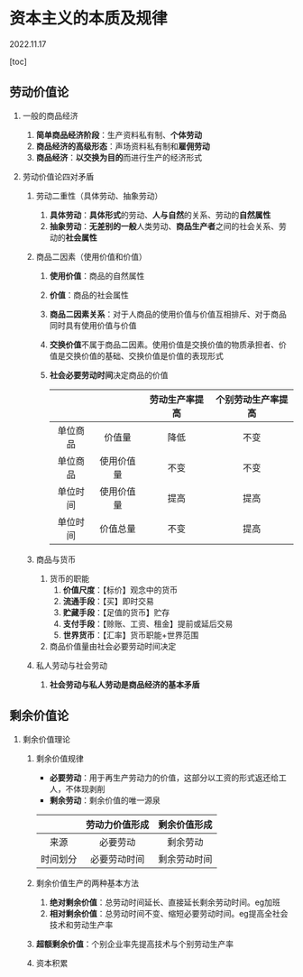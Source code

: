 # 资本主义的本质及规律

2022.11.17

[toc]

## 劳动价值论

1. 一般的商品经济

   1. **简单商品经济阶段**：生产资料私有制、**个体劳动**
   2. **商品经济的高级形态**：声场资料私有制和**雇佣劳动**
   3. **商品经济**：**以交换为目的**而进行生产的经济形式

2. 劳动价值论四对矛盾

   1. 劳动二重性（具体劳动、抽象劳动）

      1. **具体劳动**：**具体形式**的劳动、**人与自然**的关系、劳动的**自然属性**
      2. **抽象劳动**：**无差别的一般**人类劳动、**商品生产者**之间的社会关系、劳动的**社会属性**

   2. 商品二因素（使用价值和价值）

      1. **使用价值**：商品的自然属性

      2. **价值**：商品的社会属性

      3. **商品二因素关系**：对于人商品的使用价值与价值互相排斥、对于商品同时具有使用价值与价值

      4. **交换价值**不属于商品二因素。使用价值是交换价值的物质承担者、价值是交换价值的基础、交换价值是价值的表现形式

      5. **社会必要劳动时间**决定商品的价值

         |          |            | 劳动生产率提高 | 个别劳动生产率提高 |
         | :------: | :--------: | :------------: | :----------------: |
         | 单位商品 |   价值量   |      降低      |        不变        |
         | 单位商品 | 使用价值量 |      不变      |        不变        |
         | 单位时间 | 使用价值量 |      提高      |        提高        |
         | 单位时间 |  价值总量  |      不变      |        提高        |

   3. 商品与货币

      1. 货币的职能
         1. **价值尺度**：【标价】观念中的货币
         2. **流通手段**：【买】即时交易
         3. **贮藏手段**：【足值的货币】贮存
         4. **支付手段**：【赊账、工资、租金】提前或延后交易
         5. **世界货币**：【汇率】货币职能+世界范围
      2. 商品价值量由社会必要劳动时间决定

   4. 私人劳动与社会劳动

      1. **社会劳动与私人劳动是商品经济的基本矛盾**

## 剩余价值论

1. 剩余价值理论

   1. 剩余价值规律

      * **必要劳动**：用于再生产劳动力的价值，这部分以工资的形式返还给工人，不体现剥削
      * **剩余劳动**：剩余价值的唯一源泉

      |          | 劳动力价值形成 | 剩余价值形成 |
      | :------: | :------------: | :----------: |
      |   来源   |    必要劳动    |   剩余劳动   |
      | 时间划分 |  必要劳动时间  | 剩余劳动时间 |

   2. 剩余价值生产的两种基本方法

      1. **绝对剩余价值**：总劳动时间延长、直接延长剩余劳动时间。eg加班
      2. **相对剩余价值**：总劳动时间不变、缩短必要劳动时间。eg提高全社会技术和劳动生产率

   3. **超额剩余价值**：个别企业率先提高技术与个别劳动生产率

   4. 资本积累